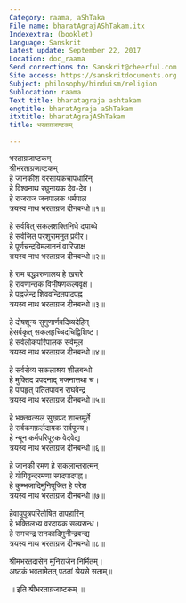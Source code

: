 ```yaml
---
Category: raama, aShTaka
File name: bharatAgrajAShTakam.itx
Indexextra: (booklet)
Language: Sanskrit
Latest update: September 22, 2017
Location: doc_raama
Send corrections to: Sanskrit@cheerful.com
Site access: https://sanskritdocuments.org
Subject: philosophy/hinduism/religion
Sublocation: raama
Text title: bharatagraja ashtakam
engtitle: bharatAgraja aShTakam
itxtitle: bharatAgrajAShTakam
title: भरताग्रजाष्टकम्

---
```

  
 भरताग्रजाष्टकम्   
श्रीभरताग्रजाष्टकम्  
हे जानकीश वरसायकचापधारिन्  
हे विश्वनाथ रघुनायक देव-देव।  
हे राजराज जनपालक धर्मपाल  
त्रयस्व नाथ भरताग्रज दीनबन्धो॥१॥  
  
हे सर्ववित् सकलशक्तिनिधे दयाब्धे  
हे सर्वजित् परशुरामनुत प्रवीर।  
हे पूर्णचन्द्रविमलाननं वारिजाक्ष  
त्रयस्व नाथ भरताग्रज दीनबन्धो॥२॥  
  
हे राम बद्धवरुणालय हे खरारे  
हे रावणान्तक विभीषणकल्पवृक्ष।  
हे पह्नजेन्द्र शिववन्दितपादपह्न  
त्रयस्व नाथ भरताग्रज दीनबन्धो॥३॥  
  
हे दोषशून्य सुगुणार्णवदिव्यदेहिन्  
हेसर्वकृत् सकलहृच्चिदचिद्विशिष्ट।  
हे सर्वलोकपरिपालक सर्वमूल  
त्रयस्व नाथ भरताग्रज दीनबन्धो॥४॥  
  
हे सर्वसेव्य सकलाश्रय शीलबन्धो  
हे मुक्तिद प्रपदनाद् भजनात्तथा च।  
हे पापहृत् पतितपावन राघवेन्द्र  
त्रयस्व नाथ भरताग्रज दीनबन्धो॥५॥  
  
हे भक्तवत्सल सुखप्रद शान्तमूर्ते  
हे सर्वकमफ़र्लदायक सर्वपूज्य।  
हे न्यून कर्मपरिपूरक वेदवेद्य  
त्रयस्व नाथ भरताग्रज दीनबन्धो॥६॥  
  
हे जानकी रमण हे सकलान्तरात्मन्  
हे योगिवृन्दरमणा स्पदपादपह्न।  
हे कुम्भजादिमुनिपूजित हे परेश  
त्रयस्व नाथ भरताग्रज दीनबन्धो॥७॥  
  
हेवायुपुत्रपरितोषित तापहारिन्  
हे भक्तिलभ्य वरदायक सत्यसन्ध।  
हे रामचन्द्र सनकादिमुनीन्द्रवन्द्य  
त्रयस्व नाथ भरताग्रज दीनबन्धो॥८॥  
  
श्रीमभरतदासेन मुनिराजेन निर्मितम्।  
अष्टकं भवतामेतत् पठतां श्रेयसे सताम्॥  
  
॥ इति श्रीभरताग्रजाष्टकम् ॥  
  
  
  
  
  
  
